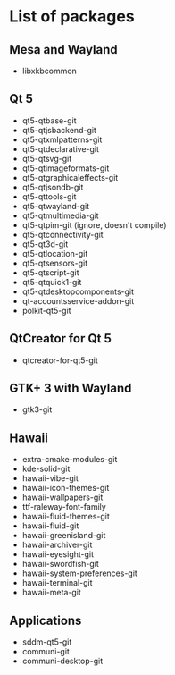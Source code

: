 # List of packages

## Mesa and Wayland

* libxkbcommon

## Qt 5

* qt5-qtbase-git
* qt5-qtjsbackend-git
* qt5-qtxmlpatterns-git
* qt5-qtdeclarative-git
* qt5-qtsvg-git
* qt5-qtimageformats-git
* qt5-qtgraphicaleffects-git
* qt5-qtjsondb-git
* qt5-qttools-git
* qt5-qtwayland-git
* qt5-qtmultimedia-git
* qt5-qtpim-git (ignore, doesn't compile)
* qt5-qtconnectivity-git
* qt5-qt3d-git
* qt5-qtlocation-git
* qt5-qtsensors-git
* qt5-qtscript-git
* qt5-qtquick1-git
* qt5-qtdesktopcomponents-git
* qt-accountsservice-addon-git
* polkit-qt5-git

## QtCreator for Qt 5

* qtcreator-for-qt5-git

## GTK+ 3 with Wayland

* gtk3-git

## Hawaii

* extra-cmake-modules-git
* kde-solid-git
* hawaii-vibe-git
* hawaii-icon-themes-git
* hawaii-wallpapers-git
* ttf-raleway-font-family
* hawaii-fluid-themes-git
* hawaii-fluid-git
* hawaii-greenisland-git
* hawaii-archiver-git
* hawaii-eyesight-git
* hawaii-swordfish-git
* hawaii-system-preferences-git
* hawaii-terminal-git
* hawaii-meta-git

## Applications

* sddm-qt5-git
* communi-git
* communi-desktop-git

